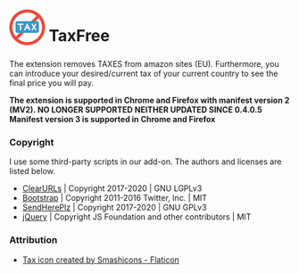 # <sub><img src="https://raw.githubusercontent.com/MDaniel592/TaxFree/main/MV3/img/taxfree_64x64.png" width="64px" height="64px"></sub> TaxFree 


The extension removes TAXES from amazon sites (EU). Furthermore, you can introduce your desired/current tax of your current country to see the final price you will pay.

**The extension is supported in Chrome and Firefox with manifest version 2 (MV2). NO LONGER SUPPORTED NEITHER UPDATED SINCE 0.4.0.5** 
**Manifest version 3 is supported in Chrome and Firefox**

### Copyright

I use some third-party scripts in our add-on. The authors and licenses are listed below.


- [ClearURLs](https://github.com/ClearURLs/Addon) | Copyright 2017-2020 | GNU LGPLv3
- [Bootstrap](https://github.com/twbs/bootstrap) | Copyright 2011-2016 Twitter, Inc. | MIT
- [SendHerePlz](https://github.com/sdelquin/sendhereplz) | Copyright 2017-2020 | GNU GPLv3
- [jQuery](https://github.com/jquery/jquery) | Copyright JS Foundation and other contributors | MIT

### Attribution
- [Tax icon created by Smashicons - Flaticon](https://www.flaticon.com/free-icons/tax)
